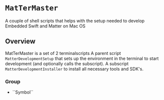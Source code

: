 # ``MatTerMaster``

A couple of shell scripts that helps with the setup needed to 
develop Embedded Swift and Matter on Mac OS

## Overview

MatTerMaster is a set of 2 terminalscripts
A parent script `MatterDevelopmentSetup` that sets up the environment in the terminal to start development (and optionally calls the subscript).
A subscript `MatterDevelopmentInstaller` to install all necessary tools and SDK's.

### <!--@START_MENU_TOKEN@-->Group<!--@END_MENU_TOKEN@-->

- <!--@START_MENU_TOKEN@-->``Symbol``<!--@END_MENU_TOKEN@-->


